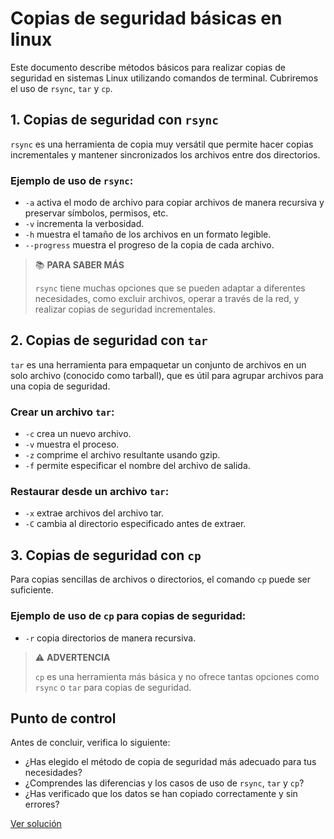 # Copias de seguridad básicas en linux

Este documento describe métodos básicos para realizar copias de seguridad en sistemas Linux utilizando comandos de terminal. Cubriremos el uso de `rsync`, `tar` y `cp`.

## 1. Copias de seguridad con `rsync`

`rsync` es una herramienta de copia muy versátil que permite hacer copias incrementales y mantener sincronizados los archivos entre dos directorios.

### Ejemplo de uso de `rsync`:

- `-a` activa el modo de archivo para copiar archivos de manera recursiva y preservar símbolos, permisos, etc.
- `-v` incrementa la verbosidad.
- `-h` muestra el tamaño de los archivos en un formato legible.
- `--progress` muestra el progreso de la copia de cada archivo.

> :books: **PARA SABER MÁS**
>
> `rsync` tiene muchas opciones que se pueden adaptar a diferentes necesidades, como excluir archivos, operar a través de la red, y realizar copias de seguridad incrementales.

## 2. Copias de seguridad con `tar`

`tar` es una herramienta para empaquetar un conjunto de archivos en un solo archivo (conocido como tarball), que es útil para agrupar archivos para una copia de seguridad.

### Crear un archivo `tar`:

- `-c` crea un nuevo archivo.
- `-v` muestra el proceso.
- `-z` comprime el archivo resultante usando gzip.
- `-f` permite especificar el nombre del archivo de salida.

### Restaurar desde un archivo `tar`:

- `-x` extrae archivos del archivo tar.
- `-C` cambia al directorio especificado antes de extraer.

## 3. Copias de seguridad con `cp`

Para copias sencillas de archivos o directorios, el comando `cp` puede ser suficiente.

### Ejemplo de uso de `cp` para copias de seguridad:

- `-r` copia directorios de manera recursiva.

> :warning: **ADVERTENCIA**
>
> `cp` es una herramienta más básica y no ofrece tantas opciones como `rsync` o `tar` para copias de seguridad.

## Punto de control

Antes de concluir, verifica lo siguiente:

- ¿Has elegido el método de copia de seguridad más adecuado para tus necesidades?
- ¿Comprendes las diferencias y los casos de uso de `rsync`, `tar` y `cp`?
- ¿Has verificado que los datos se han copiado correctamente y sin errores?

[Ver solución](Soluciones/ejer07.md)
